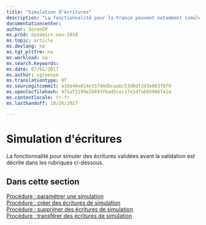 ```yaml
---
title: "Simulation d'écritures"
description: "La fonctionnalité pour la France peuvent notamment simuler des écritures validées avant la validation."
documentationcenter: 
author: SorenGP
ms.prod: dynamics-nav-2018
ms.topic: article
ms.devlang: na
ms.tgt_pltfrm: na
ms.workload: na
ms.search.keywords: 
ms.date: 07/01/2017
ms.author: sgroespe
ms.translationtype: HT
ms.sourcegitcommit: a16640e014e157d4dbcaabc53d0df2d3e063f8f9
ms.openlocfilehash: 475af2199e2b693f6ad5cec17e1dfab95966f41a
ms.contentlocale: fr-fr
ms.lasthandoff: 10/26/2017

---
```

# <a name="simulation-of-entries"></a>Simulation d'écritures
La fonctionnalité pour simuler des écritures validées avant la validation est décrite dans les rubriques ci-dessous.

## <a name="in-this-section"></a>Dans cette section
[Procédure : paramétrer une simulation](how-to-set-up-simulation.md)  
[Procédure : créer des écritures de simulation](how-to-create-simulation-entries.md)  
[Procédure : supprimer des écritures de simulation](how-to-delete-simulation-entries.md)  
[Procédure : transférer des écritures de simulation](how-to-transfer-simulation-entries.md)  

